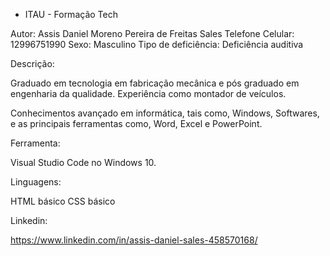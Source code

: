 - ITAU -  Formação Tech


Autor:
Assis Daniel Moreno Pereira de Freitas Sales 
Telefone Celular: 12996751990
Sexo: Masculino
Tipo de deficiência: Deficiência auditiva


Descrição:


Graduado em tecnologia em fabricação mecânica e pós graduado em engenharia da qualidade. Experiência como montador de veículos.

Conhecimentos avançado em informática, tais como, Windows, Softwares, e as principais ferramentas como, Word, Excel e PowerPoint.

Ferramenta:

Visual Studio Code no Windows 10.

Linguagens: 

HTML básico 
CSS básico 

Linkedin:

https://www.linkedin.com/in/assis-daniel-sales-458570168/
